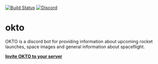 [![Build Status](https://img.shields.io/endpoint.svg?url=https%3A%2F%2Factions-badge.atrox.dev%2FBaev1%2Fokto%2Fbadge%3Fref%3Dstable&style=flat-square)](https://actions-badge.atrox.dev/Baev1/okto/goto?ref=stable)
[![Discord](https://img.shields.io/discord/429307670730637312.svg?label=&logo=discord&logoColor=ffffff&color=7389D8&labelColor=6A7EC2)](https://discord.gg/dXPHfPJ)

# okto

OKTO is a discord bot for providing information about upcoming rocket launches, space images and general information about spaceflight.

**[Invite OKTO to your server](https://discord.com/api/oauth2/authorize?client_id=429306620439166977&permissions=388160&scope=bot%20applications.commands)**
